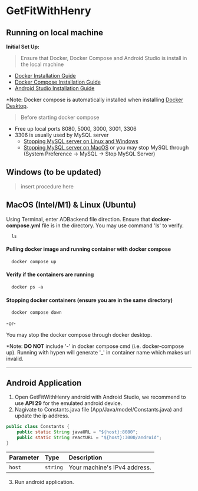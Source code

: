 # GetFitWithHenry

## Running on local machine

**Initial Set Up:** 
    
> Ensure that Docker, Docker Compose and Android Studio is install in the local machine
  - [Docker Installation Guide](https://docs.docker.com/get-docker/)
  - [Docker Compose Installation Guide](https://docs.docker.com/compose/install/)
  - [Android Studio Installation Guide](https://developer.android.com/studio)

*Note: Docker compose is automatically installed when installing [Docker Desktop](https://www.docker.com/products/docker-desktop/).
        
>Before starting docker compose

- Free up local ports 8080, 5000, 3000, 3001, 3306
- 3306 is usually used by MySQL server
  - [Stopping MySQL server on Linux and Windows](https://www.tutorialspoint.com/starting-and-stopping-mysql-server)
  - [Stopping MySQL server on MacOS](https://wpbeaches.com/restart-start-stop-mysql-server-from-command-line-macos-linux/) or you may stop MySQL through (System Preference -> MySQL -> Stop MySQL Server)

## Windows (to be updated)

> insert procedure here


## MacOS (Intel/M1) & Linux (Ubuntu)
Using Terminal, enter ADBackend file direction. Ensure that **docker-compose.yml** file is in the directory. You may use command 'ls' to verify.
```
  ls
```

#### Pulling docker image and running container with docker compose
```
  docker compose up
```

#### Verify if the containers are running
```
  docker ps -a
```

#### Stopping docker containers (ensure you are in the same directory)
```
  docker compose down
```

-or-

You may stop the docker compose through docker desktop.

*Note: **DO NOT** include '-' in docker compose cmd (i.e. docker-compose up). Running with hypen will generate '_' in container name which makes url invalid. 

----

## Android Application

1. Open GetFitWithHenry android with Android Studio, we recommend to use **API 29** for the emulated android device.
2. Nagivate to Constants.java file (App/Java/model/Constants.java) and update the ip address.
```java
public class Constants {
    public static String javaURL = "${host}:8080";
    public static String reactURL = "${host}:3000/android";
}
```

| Parameter | Type     | Description                  |
| :-------- | :------- | :-------------------------   |
| `host`    | `string` | Your machine's IPv4 address. |

3. Run android application.


